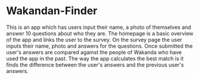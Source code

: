 # Wakandan-Finder
This is an app which has users input their name, a photo of themselves and answer 10 questions about who they are. The homepage is a basic overview of the app and links the user to the survey. On the survey page the user inputs their name, photo and answers for the questions. Once submitted the user's answers are compared against the people of Wakanda who have used the app in the past. The way the app calculates the best match is it finds the difference between the user's answers and the previous user's answers.